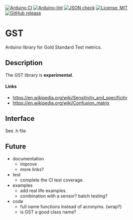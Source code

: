 
[![Arduino CI](https://github.com/RobTillaart/GST/workflows/Arduino%20CI/badge.svg)](https://github.com/marketplace/actions/arduino_ci)
[![Arduino-lint](https://github.com/RobTillaart/GST/actions/workflows/arduino-lint.yml/badge.svg)](https://github.com/RobTillaart/GST/actions/workflows/arduino-lint.yml)
[![JSON check](https://github.com/RobTillaart/GST/actions/workflows/jsoncheck.yml/badge.svg)](https://github.com/RobTillaart/GST/actions/workflows/jsoncheck.yml)
[![License: MIT](https://img.shields.io/badge/license-MIT-green.svg)](https://github.com/RobTillaart/GST/blob/master/LICENSE)
[![GitHub release](https://img.shields.io/github/release/RobTillaart/GST.svg?maxAge=3600)](https://github.com/RobTillaart/GST/releases)


# GST

Arduino library for Gold Standard Test metrics.


## Description

The GST library is **experimental**.


#### Links

- https://en.wikipedia.org/wiki/Sensitivity_and_specificity
- https://en.wikipedia.org/wiki/Confusion_matrix


## Interface

See .h file


## Future

- documentation
  - improve
  - more links?
- test
  - complete the CI test coverage.
- examples
  - add real life examples.
  - combination with a sensor? batch testing?
- code
  - full name functions instead of acronyms. (wrap?)
  - is GST a good class name?
